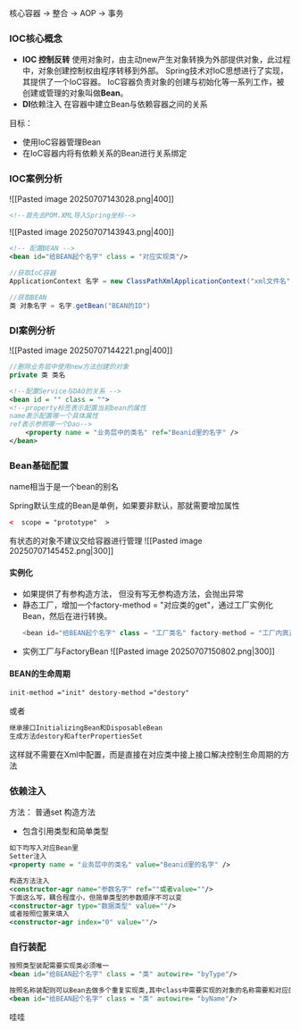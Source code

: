 核心容器 -> 整合 -> AOP -> 事务


### IOC核心概念
 - **IOC 控制反转**
    使用对象时，由主动new产生对象转换为外部提供对象，此过程中，对象创建控制权由程序转移到外部。
    Spring技术对IoC思想进行了实现，其提供了一个IoC容器。
    IoC容器负责对象的创建与初始化等一系列工作，被创建或管理的对象叫做**Bean**。
- **DI**依赖注入
    在容器中建立Bean与依赖容器之间的关系

目标：
 - 使用IoC容器管理Bean
 - 在IoC容器内将有依赖关系的Bean进行关系绑定


### **IOC案例分析**
  ![[Pasted image 20250707143028.png|400]]
```XML
<!--首先去POM.XML导入Spring坐标-->
```
![[Pasted image 20250707143943.png|400]]
```XML
<!-- 配置BEAN -->
<bean id="给BEAN起个名字" class = "对应实现类"/>
```
```JAVA
//获取IoC容器
ApplicationContext 名字 = new ClassPathXmlApplicationContext("xml文件名")
```
```JAVA
//获取BEAN
类 对象名字 = 名字.getBean("BEAN的ID")
```


### **DI案例分析**
![[Pasted image 20250707144221.png|400]]
```JAVA
//删除业务层中使用new方法创建的对象
private 类 类名
```
```XML
<!--配置Service与DAO的关系 -->
<bean id = "" class = "">
<!--property标签表示配置当前bean的属性
name表示配置哪一个具体属性
ref表示参照哪一个Dao-->
    <property name = "业务层中的类名" ref="Beanid里的名字" />
</bean>
```

### **Bean基础配置**

name相当于是一个bean的别名

Spring默认生成的Bean是单例，如果要非默认，那就需要增加属性
```XML
<  scope = "prototype"  >
```
有状态的对象不建议交给容器进行管理
![[Pasted image 20250707145452.png|300]]

#### 实例化
- 如果提供了有参构造方法， 但没有写无参构造方法，会抛出异常
- 静态工厂，增加一个factory-method = "对应类的get"，通过工厂实例化Bean，然后在进行转换。
	```JAVA
	<bean id="给BEAN起个名字" class = "工厂类名" factory-method = "工厂内真正造类的方法"/>
	``` 
- 实例工厂与FactoryBean
  ![[Pasted image 20250707150802.png|300]]

#### **BEAN的生命周期**
```XML
init-method ="init" destory-method ="destory"
```
或者
```JAVA
继承接口InitializingBean和DisposableBean
生成方法destory和afterPropertiesSet
```
这样就不需要在Xml中配置，而是直接在对应类中接上接口解决控制生命周期的方法


### **依赖注入**
方法：
    普通set
    构造方法
- 包含引用类型和简单类型
```XML
如下均写入对应Bean里
Setter注入
<property name = "业务层中的类名" value="Beanid里的名字" />

构造方法注入
<constructor-agr name="参数名字" ref=""或者value=""/>
下面这么写，耦合程度小，但简单类型的参数顺序不可以变
<constructor-agr type="数据类型" value=""/>
或者按照位置来填入
<constructor-agr index="0" value=""/>
```

### 自行装配
```XML
按照类型装配需要实现类必须唯一
<bean id="给BEAN起个名字" class = "类" autowire= "byType"/>

按照名称装配则可以Bean去做多个重复实现类,其中class中需要实现的对象的名称需要和对应的Bean名称一样
<bean id="给BEAN起个名字" class = "类" autowire= "byName"/>
```

哇哇